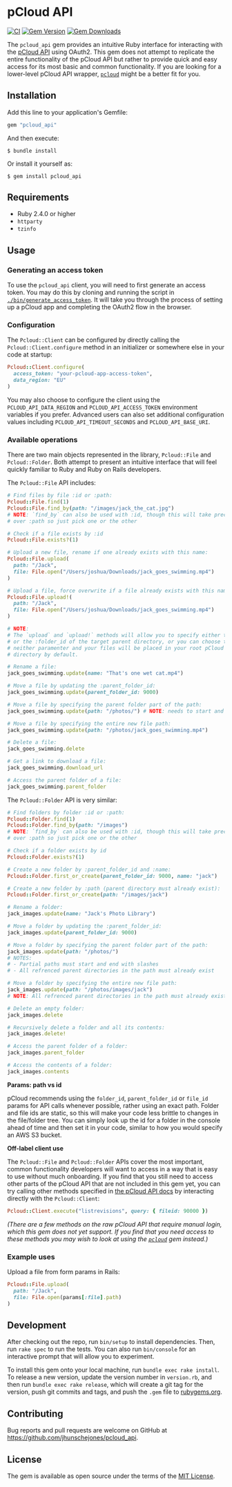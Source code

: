 # pCloud API

[![CI](https://github.com/jhunschejones/pcloud_api/actions/workflows/ci.yml/badge.svg)](https://github.com/jhunschejones/pcloud_api/actions/workflows/ci.yml)
[![Gem Version](https://badge.fury.io/rb/pcloud_api.svg)](https://badge.fury.io/rb/pcloud_api)
[![Gem Downloads](https://badgen.net/rubygems/dt/pcloud_api)](https://rubygems.org/gems/pcloud_api)

The `pcloud_api` gem provides an intuitive Ruby interface for interacting with the [pCloud API](https://docs.pcloud.com/) using OAuth2. This gem does not attempt to replicate the entire functionality of the pCloud API but rather to provide quick and easy access for its most basic and common functionality. If you are looking for a lower-level pCloud API wrapper, [`pcloud`](https://github.com/7urkm3n/pcloud) might be a better fit for you.

## Installation

Add this line to your application's Gemfile:

```ruby
gem "pcloud_api"
```

And then execute:

    $ bundle install

Or install it yourself as:

    $ gem install pcloud_api

## Requirements

* Ruby 2.4.0 or higher
* `httparty`
* `tzinfo`

## Usage

### Generating an access token

To use the `pcloud_api` client, you will need to first generate an access token. You may do this by cloning and running the script in [`./bin/generate_access_token`](https://github.com/jhunschejones/pcloud_api/blob/master/bin/generate_access_token). It will take you through the process of setting up a pCloud app and completing the OAuth2 flow in the browser.

### Configuration

The `Pcloud::Client` can be configured by directly calling the `Pcloud::Client.configure` method in an initializer or somewhere else in your code at startup:
```ruby
Pcloud::Client.configure(
  access_token: "your-pcloud-app-access-token",
  data_region: "EU"
)
```

You may also choose to configure the client using the `PCLOUD_API_DATA_REGION` and `PCLOUD_API_ACCESS_TOKEN` environment variables if you prefer. Advanced users can also set additional configuration values including `PCLOUD_API_TIMEOUT_SECONDS` and `PCLOUD_API_BASE_URI`.

### Available operations

There are two main objects represented in the library, `Pcloud::File` and `Pcloud::Folder`. Both attempt to present an intuitive interface that will feel quickly familiar to Ruby and Ruby on Rails developers.

The `Pcloud::File` API includes:
```ruby
# Find files by file :id or :path:
Pcloud::File.find(1)
Pcloud::File.find_by(path: "/images/jack_the_cat.jpg")
# NOTE: `find_by` can also be used with :id, though this will take precedence
# over :path so just pick one or the other

# Check if a file exists by :id
Pcloud::File.exists?(1)

# Upload a new file, rename if one already exists with this name:
Pcloud::File.upload(
  path: "/Jack",
  file: File.open("/Users/joshua/Downloads/jack_goes_swimming.mp4")
)

# Upload a file, force overwrite if a file already exists with this name:
Pcloud::File.upload!(
  path: "/Jack",
  file: File.open("/Users/joshua/Downloads/jack_goes_swimming.mp4")
)

# NOTE:
# The `upload` and `upload!` methods will allow you to specify either the :path
# or the :folder_id of the target parent directory, or you can choose to pass
# neither paramenter and your files will be placed in your root pCloud
# directory by default.

# Rename a file:
jack_goes_swimming.update(name: "That's one wet cat.mp4")

# Move a file by updating the :parent_folder_id:
jack_goes_swimming.update(parent_folder_id: 9000)

# Move a file by specifying the parent folder part of the path:
jack_goes_swimming.update(path: "/photos/") # NOTE: needs to start and end with slashes

# Move a file by specifying the entire new file path:
jack_goes_swimming.update(path: "/photos/jack_goes_swimming.mp4")

# Delete a file:
jack_goes_swimming.delete

# Get a link to download a file:
jack_goes_swimming.download_url

# Access the parent folder of a file:
jack_goes_swimming.parent_folder
```

The `Pcloud::Folder` API is very similar:
```ruby
# Find folders by folder :id or :path:
Pcloud::Folder.find(1)
Pcloud::Folder.find_by(path: "/images")
# NOTE: `find_by` can also be used with :id, though this will take precedence
# over :path so just pick one or the other

# Check if a folder exists by id
Pcloud::Folder.exists?(1)

# Create a new folder by :parent_folder_id and :name:
Pcloud::Folder.first_or_create(parent_folder_id: 9000, name: "jack")

# Create a new folder by :path (parent directory must already exist):
Pcloud::Folder.first_or_create(path: "/images/jack")

# Rename a folder:
jack_images.update(name: "Jack's Photo Library")

# Move a folder by updating the :parent_folder_id:
jack_images.update(parent_folder_id: 9000)

# Move a folder by specifying the parent folder part of the path:
jack_images.update(path: "/photos/")
# NOTES:
# - Partial paths must start and end with slashes
# - All refrenced parent directories in the path must already exist

# Move a folder by specifying the entire new file path:
jack_images.update(path: "/photos/images/jack")
# NOTE: All refrenced parent directories in the path must already exist

# Delete an empty folder:
jack_images.delete

# Recursively delete a folder and all its contents:
jack_images.delete!

# Access the parent folder of a folder:
jack_images.parent_folder

# Access the contents of a folder:
jack_images.contents
```

**Params: path vs id**

pCloud recommends using the `folder_id`, `parent_folder_id` or `file_id` params for API calls whenever possible, rather using an exact path. Folder and file ids are static, so this will make your code less brittle to changes in the file/folder tree. You can simply look up the id for a folder in the console ahead of time and then set it in your code, similar to how you would specify an AWS S3 bucket.


**Off-label client use**

The `Pcloud::File` and `Pcloud::Folder` APIs cover the most important, common functionality developers will want to access in a way that is easy to use without much onboarding. If you find that you still need to access other parts of the pCloud API that are not included in this gem yet, you can try calling other methods specified in [the pCloud API docs](https://docs.pcloud.com/) by interacting directly with the `Pcloud::Client`:
```ruby
Pcloud::Client.execute("listrevisions", query: { fileid: 90000 })
```
_(There are a few methods on the raw pCloud API that require manual login, which this gem does not yet support. If you find that you need access to these methods you may wish to look at using the [`pcloud`](https://github.com/7urkm3n/pcloud) gem instead.)_

### Example uses

Upload a file from form params in Rails:
```ruby
Pcloud::File.upload(
  path: "/Jack",
  file: File.open(params[:file].path)
)
```

## Development

After checking out the repo, run `bin/setup` to install dependencies. Then, run `rake spec` to run the tests. You can also run `bin/console` for an interactive prompt that will allow you to experiment.

To install this gem onto your local machine, run `bundle exec rake install`. To release a new version, update the version number in `version.rb`, and then run `bundle exec rake release`, which will create a git tag for the version, push git commits and tags, and push the `.gem` file to [rubygems.org](https://rubygems.org).

## Contributing

Bug reports and pull requests are welcome on GitHub at https://github.com/jhunschejones/pcloud_api.


## License

The gem is available as open source under the terms of the [MIT License](https://opensource.org/licenses/MIT).
